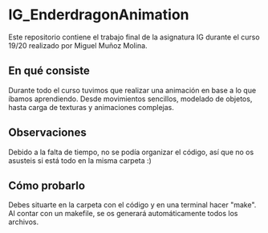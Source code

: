 # IG_EnderdragonAnimation
Este repositorio contiene el trabajo final de la asignatura IG durante el curso 19/20 realizado por Miguel Muñoz Molina.

## En qué consiste

Durante todo el curso tuvimos que realizar una animación en base a lo que íbamos aprendiendo. Desde movimientos sencillos, modelado de objetos, hasta carga de texturas y animaciones complejas.

## Observaciones

Debido a la falta de tiempo, no se podía organizar el código, así que no os asusteis si está todo en la misma carpeta :)

## Cómo probarlo

Debes situarte en la carpeta con el código y en una terminal hacer "make". Al contar con un makefile, se os generará automáticamente todos los archivos.
